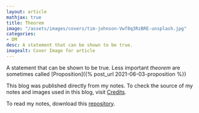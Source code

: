 ```yaml
---
layout: article
mathjax: true
title: Theorem
image: "/assets/images/covers/tim-johnson-Vwf8q3RzBRE-unsplash.jpg"
categories:
- DM
desc: A statement that can be shown to be true. 
imagealt: Cover Image for article
---
```


A statement that can be shown to be true.
Less important *theorem* are sometimes called [Proposition]({% post_url 2021-06-03-proposition %})

This blog was published directly from my notes.
To check the source of my notes and images used in this blog, visit <a href="/credits.html" target="_blank">Credits</a>.

To read my notes, download this <a href="https://github.com/bovem/CS" target="blank">repository</a>.